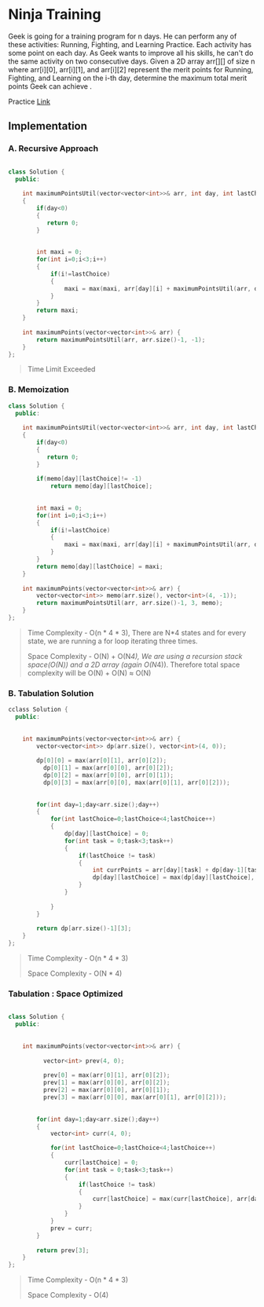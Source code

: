 # Ninja Training

Geek is going for a training program for n days. He can perform any of these activities: Running, Fighting, and Learning Practice. Each activity has some point on each day. As Geek wants to improve all his skills, he can't do the same activity on two consecutive days. Given a 2D array arr[][] of size n where arr[i][0], arr[i][1], and arr[i][2] represent the merit points for Running, Fighting, and Learning on the i-th day, determine the maximum total merit points Geek can achieve .

Practice [Link](https://www.geeksforgeeks.org/problems/geeks-training/1?utm_source=youtube&utm_medium=collab_striver_ytdescription&utm_campaign=geeks-training)


## Implementation

### A. Recursive Approach
```cpp

class Solution {
  public:
  
    int maximumPointsUtil(vector<vector<int>>& arr, int day, int lastChoice)
    {
        if(day<0)
        {
           return 0;
        }
            
            
        int maxi = 0;
        for(int i=0;i<3;i++)
        {
            if(i!=lastChoice)
            {
                maxi = max(maxi, arr[day][i] + maximumPointsUtil(arr, day-1, i));
            }
        }
        return maxi;
    }
  
    int maximumPoints(vector<vector<int>>& arr) {
        return maximumPointsUtil(arr, arr.size()-1, -1);
    }
};

```
> Time Limit Exceeded


### B. Memoization

```cpp
class Solution {
  public:
  
    int maximumPointsUtil(vector<vector<int>>& arr, int day, int lastChoice, vector<vector<int>> &memo)
    {
        if(day<0)
        {
           return 0;
        }
        
        if(memo[day][lastChoice]!= -1)
            return memo[day][lastChoice];
            
            
        int maxi = 0;
        for(int i=0;i<3;i++)
        {
            if(i!=lastChoice)
            {
                maxi = max(maxi, arr[day][i] + maximumPointsUtil(arr, day-1, i, memo));
            }
        }
        return memo[day][lastChoice] = maxi;
    }
  
    int maximumPoints(vector<vector<int>>& arr) {
        vector<vector<int>> memo(arr.size(), vector<int>(4, -1));
        return maximumPointsUtil(arr, arr.size()-1, 3, memo);
    }
};
```

> Time Complexity - O(n * 4 * 3), There are N*4 states and for every state, we are running a for loop iterating three times.
> 
> Space Complexity - O(N) + O(N*4),  We are using a recursion stack space(O(N)) and a 2D array (again O(N*4)). Therefore total space complexity will be O(N) + O(N) ≈ O(N)

### B. Tabulation Solution

```cpp
cclass Solution {
  public:
  
  
    int maximumPoints(vector<vector<int>>& arr) {
        vector<vector<int>> dp(arr.size(), vector<int>(4, 0));
        
        dp[0][0] = max(arr[0][1], arr[0][2]);
          dp[0][1] = max(arr[0][0], arr[0][2]);
          dp[0][2] = max(arr[0][0], arr[0][1]);
          dp[0][3] = max(arr[0][0], max(arr[0][1], arr[0][2]));
        
        
        for(int day=1;day<arr.size();day++)
        {
            for(int lastChoice=0;lastChoice<4;lastChoice++)
            {
                dp[day][lastChoice] = 0;
                for(int task = 0;task<3;task++)
                {
                    if(lastChoice != task)
                    {
                        int currPoints = arr[day][task] + dp[day-1][task];
                        dp[day][lastChoice] = max(dp[day][lastChoice], currPoints);
                    }
                }
                
            }
        }
        
        return dp[arr.size()-1][3];
    }
};
```

> Time Complexity - O(n * 4 * 3)
> 
> Space Complexity - O(N * 4)
 

### Tabulation : Space Optimized

```cpp

class Solution {
  public:
  
  
    int maximumPoints(vector<vector<int>>& arr) {
          
          vector<int> prev(4, 0);
          
          prev[0] = max(arr[0][1], arr[0][2]);
          prev[1] = max(arr[0][0], arr[0][2]);
          prev[2] = max(arr[0][0], arr[0][1]);
          prev[3] = max(arr[0][0], max(arr[0][1], arr[0][2]));
        
        
        for(int day=1;day<arr.size();day++)
        {
            vector<int> curr(4, 0);

            for(int lastChoice=0;lastChoice<4;lastChoice++)
            {
                curr[lastChoice] = 0;
                for(int task = 0;task<3;task++)
                {
                    if(lastChoice != task)
                    {
                        curr[lastChoice] = max(curr[lastChoice], arr[day][task] + prev[task]);
                    }
                }
            }
            prev = curr;
        }
        
        return prev[3];
    }
};

```

> Time Complexity - O(n * 4 * 3)
> 
> Space Complexity - O(4)
